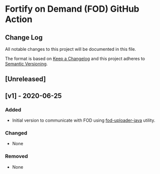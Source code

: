 # Fortify on Demand (FOD) GitHub Action

## Change Log

All notable changes to this project will be documented in this file.

The format is based on [Keep a Changelog](http://keepachangelog.com/) and this project adheres to [Semantic Versioning](http://semver.org/).

## [Unreleased]

## [v1] - 2020-06-25

### Added

- Initial version to communicate with FOD using [fod-uploader-java](https://github.com/fod-dev/fod-uploader-java) utility.

### Changed

- None

### Removed

- None
